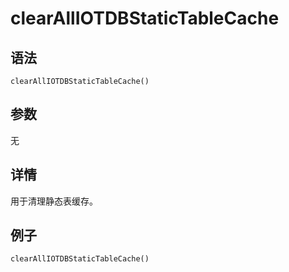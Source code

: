 # clearAllIOTDBStaticTableCache

## 语法

`clearAllIOTDBStaticTableCache()`

## 参数

无

## 详情

用于清理静态表缓存。

## 例子

```
clearAllIOTDBStaticTableCache()
```

